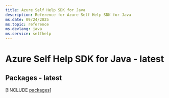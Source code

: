 ```yaml
---
title: Azure Self Help SDK for Java
description: Reference for Azure Self Help SDK for Java
ms.date: 09/24/2025
ms.topic: reference
ms.devlang: java
ms.service: selfhelp
---
```

# Azure Self Help SDK for Java - latest
## Packages - latest
[!INCLUDE [packages](self-help-index.md)]